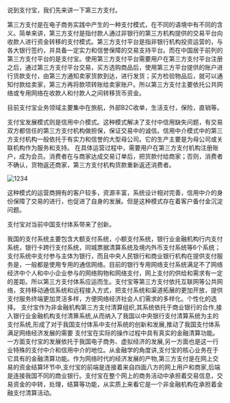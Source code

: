 说到支付宝，我们先来讲一下第三方支付。

第三方支付是在电子商务实践中产生的一种支付模式，在不同的语境中有不同的含义。简单来讲，第三方支付是指付款人通过非银行的第三方机构提供的交易平台向收款人进行资金转移的支付模式。第三方支付平台是指非银行机构投资运营的，与各大银行签约，并具备一定实力和信誉保障的交易支持平台。而在中国居于前列的第三方支付平台的是支付宝。使用第三方支付平台需要用户在第三方支付平台注册之后，通过第三方支付平台交易，买方选购商品后，使用第三方平台提供的账户进行货款支付，由第三方通知卖家货款到达，进行发货；买方检验物品后，就可以通知付款给卖家，第三方再将款项转账给卖家账户。所以第三方支付主要依托公共网络或专用网络在收款人和付款人之间转移货币资金。

目前支付宝业务领域主要集中在旅航，外部B2C收单，生活支付，保险，直销等。

支付宝发展模式则是信用中介模式。这种模式解决了支付中信用缺失问题，有交易双方都信任的第三方支付机构做担保，保证交易中的诚信。信用中介模式中的第三方支付机构一般依托于有实力和信誉的大型母公司。它的生产主要是为母公司或关联机构作为服务和支持。
在具体运营过程中，需要用户在第三方支付机构注册账户，成为会员。消费者在与商家达成交易订单后，把货款付给商家；否则，消费者不确认，货物返还商家，第三方支付机构货款重新返还消费者。

![1234](1234.png)

这种模式的运营商拥有的客户较多，资源丰富，系统设计相对完善，信用中介的身份保障了交易的进行，也促进了自身的发展。但是这种模式存在着客户备付金沉淀问题。

支付宝对当前中国支付体系带来了创新。

我国的支付系统主要包含大额支付系统，小额支付系统，银行业金融机构行内支付系统，银行卡跨行支付系统，同城票据清算系统及境内外币支付系统等6个系统；支付系统中支付参与主体为银行，而且中央人民银行和商业银行机构在提供支付服务是，一般都是使用专用的通信网络。目前的银行专用网络支付系统满足不了网络经济中个人和中小企业参与的网络购物和网络支付，网上支付的供给和需求有一定的差距。所以第三方支付体系应运而生。支付宝等第三方支付依托互联网等公共网络，支持移动通信系统和远程接入方式，把支付系统和渠道拓展的更加开放，提供支付服务终端更加灵活多样，方便网络经济社会人们需求的多样化。个性化的选择。
支付宝作为非金融机构第三方支付清算组织,其系统依托于商业银行的合作,接入银行业金融机构支付清箅系统,从而纳入了我国以中央银行支付清算系统为主的支付系统,形成了对于我国支付体系中支付系统的创新和发展,推动了我国支付体系满足网络经济发展的需要
支付宝在实际的操作过程中具有真实的金融清算功能。一方面支付宝的发展依托于我国电子商务、虚拟经济的发展,另一方面也是这一行业特殊的支付中介和信用中介的地位。从金融学的角度讲,支付宝的核心业务在于它具有的金融清算功能。作为网络时代的经济发展的产物,第三方支付是在网上交易的资金结算环节中,支付宝的前端是连接着来自四面八方的网上用户和商家,后端是连接我国不同的商业银行。支付宝在整个网上的商务活动中承担着交易信息，交易资金的中转，处理，结算等功能，从实质上来看它是一个非金融机构在承担着金融支付清算活动。

